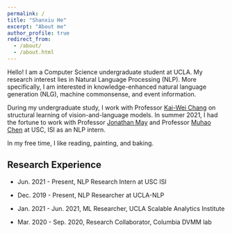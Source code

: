 ```yaml
---
permalink: /
title: "Shanxiu He"
excerpt: "About me"
author_profile: true
redirect_from: 
  - /about/
  - /about.html
---
```


Hello! I am a Computer Science undergraduate student at UCLA. My research interest lies in Natural Language Processing (NLP).
More specifically, I am interested in knowledge-enhanced natural language generation (NLG), machine commonsense, and event information.

During my undergraduate study, I work with Professor [Kai-Wei Chang](http://web.cs.ucla.edu/~kwchang/) on structural learning of vision-and-language models.
In summer 2021, I had the fortune to work with Professor [Jonathan May](https://www.isi.edu/~jonmay/) and 
Professor [Muhao Chen](https://muhaochen.github.io) at USC, ISI as an NLP intern.

In my free time, I like reading, painting, and baking.



## Research Experience


- Jun. 2021 - Present, NLP Research Intern at USC ISI

- Dec. 2019 - Present, NLP Researcher at UCLA-NLP 

- Jan. 2021 - Jun. 2021, ML Researcher, UCLA Scalable Analytics Institute 

- Mar. 2020 - Sep. 2020, Research Collaborator, Columbia DVMM lab
